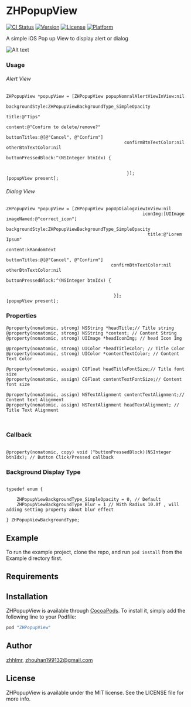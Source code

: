 # ZHPopupView


[![CI Status](http://img.shields.io/travis/zhhlmr/ZHPopupView.svg?style=flat)](https://travis-ci.org/zhhlmr/ZHPopupView)
[![Version](https://img.shields.io/cocoapods/v/ZHPopupView.svg?style=flat)](http://cocoapods.org/pods/ZHPopupView)
[![License](https://img.shields.io/cocoapods/l/ZHPopupView.svg?style=flat)](http://cocoapods.org/pods/ZHPopupView)
[![Platform](https://img.shields.io/cocoapods/p/ZHPopupView.svg?style=flat)](http://cocoapods.org/pods/ZHPopupView)


A simple iOS Pop up View to display alert or dialog


![Alt text](/screen.png)



### Usage


###### Alert View

```
ZHPopupView *popupView = [ZHPopupView popupNomralAlertViewInView:nil
                                                 backgroundStyle:ZHPopupViewBackgroundType_SimpleOpacity
                                                           title:@"Tips"
                                                         content:@"Confirm to delete/remove?"
                                                    buttonTitles:@[@"Cancel", @"Confirm"]
                                             confirmBtnTextColor:nil otherBtnTextColor:nil
                                              buttonPressedBlock:^(NSInteger btnIdx) {


                                              }];
[popupView present];
```

###### Dialog View

```
ZHPopupView *popupView = [ZHPopupView popUpDialogViewInView:nil
                                                    iconImg:[UIImage imageNamed:@"correct_icon"]
                                            backgroundStyle:ZHPopupViewBackgroundType_SimpleOpacity
                                                      title:@"Lorem Ipsum"
                                                    content:kRandomText
                                               buttonTitles:@[@"Cancel", @"Confirm"]
                                        confirmBtnTextColor:nil otherBtnTextColor:nil
                                         buttonPressedBlock:^(NSInteger btnIdx) {


                                         }];
[popupView present];

```


### Properties

```
@property(nonatomic, strong) NSString *headTitle;// Title string
@property(nonatomic, strong) NSString *content; // Content String
@property(nonatomic, strong) UIImage *headIconImg; // head Icon Img

@property(nonatomic, strong) UIColor *headTitleColor; // Title Color
@property(nonatomic, strong) UIColor *contentTextColor; // Content Text Color

@property(nonatomic, assign) CGFloat headTitleFontSize;// Title font size
@property(nonatomic, assign) CGFloat contentTextFontSize;// Content font size

@property(nonatomic, assign) NSTextAlignment contentTextAlignment;// Content text Alignment
@property(nonatomic, assign) NSTextAlignment headTextAlignment; // Title Text Alignment



```

### Callback

```

@property(nonatomic, copy) void (^buttonPressedBlock)(NSInteger btnIdx); // Button Click/Pressed callback
```

### Background Display Type


```

typedef enum {

    ZHPopupViewBackgroundType_SimpleOpacity = 0, // Default
    ZHPopupViewBackgroundType_Blur = 1 // With Radius 10.0f , will adding setting property about blur effect

} ZHPopupViewBackgroundType;

```

## Example

To run the example project, clone the repo, and run `pod install` from the Example directory first.

## Requirements

## Installation

ZHPopupView is available through [CocoaPods](http://cocoapods.org). To install
it, simply add the following line to your Podfile:

```ruby
pod "ZHPopupView"
```

## Author

[zhhlmr](https://github.com/zhhlmr), zhouhan199132@gmail.com

## License

ZHPopupView is available under the MIT license. See the LICENSE file for more info.
